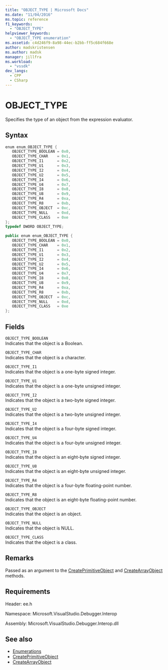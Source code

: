 ```yaml
---
title: "OBJECT_TYPE | Microsoft Docs"
ms.date: "11/04/2016"
ms.topic: reference
f1_keywords:
  - "OBJECT_TYPE"
helpviewer_keywords:
  - "OBJECT_TYPE enumeration"
ms.assetid: c4d246f9-8a98-44ec-b2bb-ff5c684f668e
author: madskristensen
ms.author: madsk
manager: jillfra
ms.workload:
  - "vssdk"
dev_langs:
  - CPP
  - CSharp
---
```

# OBJECT_TYPE
Specifies the type of an object from the expression evaluator.

## Syntax

```cpp
enum enum_OBJECT_TYPE { 
   OBJECT_TYPE_BOOLEAN = 0x0,
   OBJECT_TYPE_CHAR    = 0x1,
   OBJECT_TYPE_I1      = 0x2,
   OBJECT_TYPE_U1      = 0x3,
   OBJECT_TYPE_I2      = 0x4,
   OBJECT_TYPE_U2      = 0x5,
   OBJECT_TYPE_I4      = 0x6,
   OBJECT_TYPE_U4      = 0x7,
   OBJECT_TYPE_I8      = 0x8,
   OBJECT_TYPE_U8      = 0x9,
   OBJECT_TYPE_R4      = 0xa,
   OBJECT_TYPE_R8      = 0xb,
   OBJECT_TYPE_OBJECT  = 0xc,
   OBJECT_TYPE_NULL    = 0xd,
   OBJECT_TYPE_CLASS   = 0xe
};
typedef DWORD OBJECT_TYPE;
```

```csharp
public enum enum_OBJECT_TYPE { 
   OBJECT_TYPE_BOOLEAN = 0x0,
   OBJECT_TYPE_CHAR    = 0x1,
   OBJECT_TYPE_I1      = 0x2,
   OBJECT_TYPE_U1      = 0x3,
   OBJECT_TYPE_I2      = 0x4,
   OBJECT_TYPE_U2      = 0x5,
   OBJECT_TYPE_I4      = 0x6,
   OBJECT_TYPE_U4      = 0x7,
   OBJECT_TYPE_I8      = 0x8,
   OBJECT_TYPE_U8      = 0x9,
   OBJECT_TYPE_R4      = 0xa,
   OBJECT_TYPE_R8      = 0xb,
   OBJECT_TYPE_OBJECT  = 0xc,
   OBJECT_TYPE_NULL    = 0xd,
   OBJECT_TYPE_CLASS   = 0xe
};
```

## Fields
 `OBJECT_TYPE_BOOLEAN`\
 Indicates that the object is a Boolean.

 `OBJECT_TYPE_CHAR`\
 Indicates that the object is a character.

 `OBJECT_TYPE_I1`\
 Indicates that the object is a one-byte signed integer.

 `OBJECT_TYPE_U1`\
 Indicates that the object is a one-byte unsigned integer.

 `OBJECT_TYPE_I2`\
 Indicates that the object is a two-byte signed integer.

 `OBJECT_TYPE_U2`\
 Indicates that the object is a two-byte unsigned integer.

 `OBJECT_TYPE_I4`\
 Indicates that the object is a four-byte signed integer.

 `OBJECT_TYPE_U4`\
 Indicates that the object is a four-byte unsigned integer.

 `OBJECT_TYPE_I8`\
 Indicates that the object is an eight-byte signed integer.

 `OBJECT_TYPE_U8`\
 Indicates that the object is an eight-byte unsigned integer.

 `OBJECT_TYPE_R4`\
 Indicates that the object is a four-byte floating-point number.

 `OBJECT_TYPE_R8`\
 Indicates that the object is an eight-byte floating-point number.

 `OBJECT_TYPE_OBJECT`\
 Indicates that the object is an object.

 `OBJECT_TYPE_NULL`\
 Indicates that the object is NULL.

 `OBJECT_TYPE_CLASS`\
 Indicates that the object is a class.

## Remarks
 Passed as an argument to the [CreatePrimitiveObject](../../../extensibility/debugger/reference/idebugfunctionobject-createprimitiveobject.md) and [CreateArrayObject](../../../extensibility/debugger/reference/idebugfunctionobject-createarrayobject.md) methods.

## Requirements
 Header: ee.h

 Namespace: Microsoft.VisualStudio.Debugger.Interop

 Assembly: Microsoft.VisualStudio.Debugger.Interop.dll

## See also
- [Enumerations](../../../extensibility/debugger/reference/enumerations-visual-studio-debugging.md)
- [CreatePrimitiveObject](../../../extensibility/debugger/reference/idebugfunctionobject-createprimitiveobject.md)
- [CreateArrayObject](../../../extensibility/debugger/reference/idebugfunctionobject-createarrayobject.md)